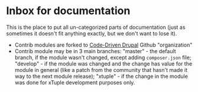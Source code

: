 # Inbox for documentation

This is the place to put all un-categorized parts of documentation (just as sometimes it doesn't fit anything exactly, but we don't want to lose it).

- Contrib modules are forked to [Code-Driven Drupal](https://github.com/orgs/CodeDrivenDrupal) Github "organization"
- Contrib module may be in 3 main branches: "master" - the default branch, if the module wasn't changed, except adding `composer.json` file; "develop" - if the module was changed and the change has value for the module in general (like a patch from the community that hasn't made it way to the next module release); "xtuple" - if the change in the module was done for xTuple development purposes only.
